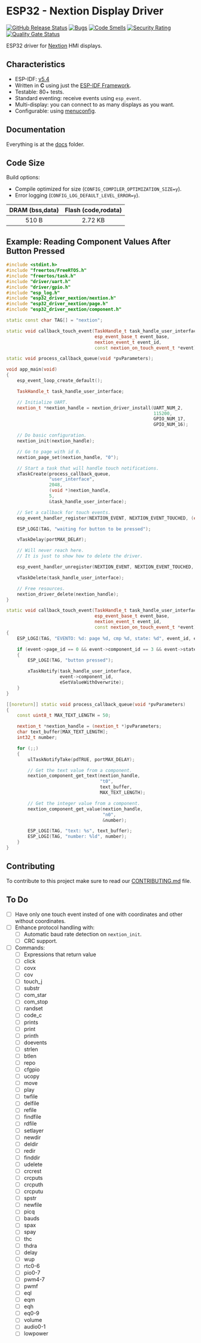 # ESP32 - Nextion Display Driver

[![GitHub Release Status][git-bagdge-release]][git-release] [![Bugs][sonar-badge-bugs]][sonar-home] [![Code Smells][sonar-badge-smells]][sonar-home] [![Security Rating][sonar-badge-security]][sonar-home] [![Quality Gate Status][sonar-badge-quality]][sonar-home]  

ESP32 driver for [Nextion](https://nextion.tech/) HMI displays.

## Characteristics

* ESP-IDF: [v5.4](https://docs.espressif.com/projects/esp-idf/en/v5.3/esp32/index.html)
* Written in **C** using just the [ESP-IDF Framework](https://github.com/espressif/esp-idf).
* Testable: 80+ tests.
* Standard eventing: receive events using `esp_event`.
* Multi-display: you can connect to as many displays as you want.
* Configurable: using [menuconfig](https://docs.espressif.com/projects/esp-idf/en/latest/esp32/api-reference/kconfig.html).

## Documentation

Everything is at the [docs](/docs) folder.

## Code Size

Build options:

* Compile optimized for size (`CONFIG_COMPILER_OPTIMIZATION_SIZE=y`).
* Error logging (`CONFIG_LOG_DEFAULT_LEVEL_ERROR=y`).

| DRAM (bss,data) | Flash (code,rodata) |
|:-:|:-:|
| 510 B | 2.72 KB |

## Example: Reading Component Values After Button Pressed

```cpp
#include <stdint.h>
#include "freertos/FreeRTOS.h"
#include "freertos/task.h"
#include "driver/uart.h"
#include "driver/gpio.h"
#include "esp_log.h"
#include "esp32_driver_nextion/nextion.h"
#include "esp32_driver_nextion/page.h"
#include "esp32_driver_nextion/component.h"

static const char TAG[] = "nextion";

static void callback_touch_event(TaskHandle_t task_handle_user_interface,
                                 esp_event_base_t event_base,
                                 nextion_event_t event_id,
                                 const nextion_on_touch_event_t *event);

static void process_callback_queue(void *pvParameters);

void app_main(void)
{
    esp_event_loop_create_default();

    TaskHandle_t task_handle_user_interface;

    // Initialize UART.
    nextion_t *nextion_handle = nextion_driver_install(UART_NUM_2,
                                                       115200,
                                                       GPIO_NUM_17,
                                                       GPIO_NUM_16);

    // Do basic configuration.
    nextion_init(nextion_handle);

    // Go to page with id 0.
    nextion_page_set(nextion_handle, "0");

    // Start a task that will handle touch notifications.
    xTaskCreate(process_callback_queue,
                "user_interface",
                2048,
                (void *)nextion_handle,
                5,
                &task_handle_user_interface);

    // Set a callback for touch events.
    esp_event_handler_register(NEXTION_EVENT, NEXTION_EVENT_TOUCHED, (esp_event_handler_t)callback_touch_event, task_handle_user_interface);

    ESP_LOGI(TAG, "waiting for button to be pressed");

    vTaskDelay(portMAX_DELAY);

    // Will never reach here.
    // It is just to show how to delete the driver.

    esp_event_handler_unregister(NEXTION_EVENT, NEXTION_EVENT_TOUCHED, (esp_event_handler_t)callback_touch_event);

    vTaskDelete(task_handle_user_interface);

    // Free resources.
    nextion_driver_delete(nextion_handle);
}

static void callback_touch_event(TaskHandle_t task_handle_user_interface,
                                 esp_event_base_t event_base,
                                 nextion_event_t event_id,
                                 const nextion_on_touch_event_t *event)
{
    ESP_LOGI(TAG, "EVENTO: %d: page %d, cmp %d, state: %d", event_id, event->page_id, event->component_id, event->state);

    if (event->page_id == 0 && event->component_id == 3 && event->state == NEXTION_TOUCH_RELEASED)
    {
        ESP_LOGI(TAG, "button pressed");

        xTaskNotify(task_handle_user_interface,
                    event->component_id,
                    eSetValueWithOverwrite);
    }
}

[[noreturn]] static void process_callback_queue(void *pvParameters)
{
    const uint8_t MAX_TEXT_LENGTH = 50;

    nextion_t *nextion_handle = (nextion_t *)pvParameters;
    char text_buffer[MAX_TEXT_LENGTH];
    int32_t number;

    for (;;)
    {
        ulTaskNotifyTake(pdTRUE, portMAX_DELAY);

        // Get the text value from a component.
        nextion_component_get_text(nextion_handle,
                                   "t0",
                                   text_buffer,
                                   MAX_TEXT_LENGTH);

        // Get the integer value from a component.
        nextion_component_get_value(nextion_handle,
                                    "n0",
                                    &number);

        ESP_LOGI(TAG, "text: %s", text_buffer);
        ESP_LOGI(TAG, "number: %ld", number);
    }
}
```

## Contributing

To contribute to this project make sure to read our [CONTRIBUTING.md](/docs/CONTRIBUTING.md) file.

## To Do

* [ ] Have only one touch event insted of one with coordinates and other without coordinates.
* [ ] Enhance protocol handling with:
  * [ ] Automatic baud rate detection on `nextion_init`.
  * [ ] CRC support.
* [ ] Commands:
  * [ ] Expressions that return value
  * [ ] click
  * [ ] covx
  * [ ] cov
  * [ ] touch_j
  * [ ] substr
  * [ ] com_star
  * [ ] com_stop
  * [ ] randset
  * [ ] code_c
  * [ ] prints
  * [ ] print
  * [ ] printh
  * [ ] doevents
  * [ ] strlen
  * [ ] btlen
  * [ ] repo
  * [ ] cfgpio
  * [ ] ucopy
  * [ ] move
  * [ ] play
  * [ ] twfile
  * [ ] delfile
  * [ ] refile
  * [ ] findfile
  * [ ] rdfile
  * [ ] setlayer
  * [ ] newdir
  * [ ] deldir
  * [ ] redir
  * [ ] finddir
  * [ ] udelete
  * [ ] crcrest
  * [ ] crcputs
  * [ ] crcputh
  * [ ] crcputu
  * [ ] spstr
  * [ ] newfile
  * [ ] picq
  * [ ] bauds
  * [ ] spax
  * [ ] spay
  * [ ] thc
  * [ ] thdra
  * [ ] delay
  * [ ] wup
  * [ ] rtc0-6
  * [ ] pio0-7
  * [ ] pwm4-7
  * [ ] pwmf
  * [ ] eql
  * [ ] eqm
  * [ ] eqh
  * [ ] eq0-9
  * [ ] volume
  * [ ] audio0-1
  * [ ] lowpower

[git-bagdge-release]: https://github.com/gfurtadoalmeida/esp32-driver-nextion/actions/workflows/release.yml/badge.svg
[git-release]: https://github.com/gfurtadoalmeida/esp32-driver-nextion/releases
[sonar-badge-bugs]: https://sonarcloud.io/api/project_badges/measure?project=esp32_driver_nextion&metric=bugs
[sonar-badge-quality]: https://sonarcloud.io/api/project_badges/measure?project=esp32_driver_nextion&metric=alert_status
[sonar-badge-security]: https://sonarcloud.io/api/project_badges/measure?project=esp32_driver_nextion&metric=security_rating
[sonar-badge-smells]: https://sonarcloud.io/api/project_badges/measure?project=esp32_driver_nextion&metric=code_smells
[sonar-home]: https://sonarcloud.io/project/overview?id=esp32_driver_nextion
